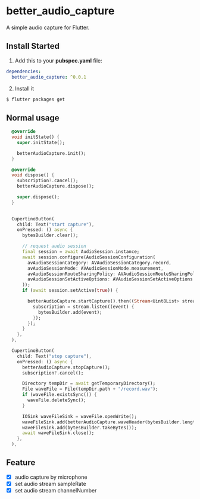 # better_audio_capture

A simple audio capture for Flutter.

## Install Started

1. Add this to your **pubspec.yaml** file:

```yaml
dependencies:
  better_audio_capture: ^0.0.1
```

2. Install it

```bash
$ flutter packages get
```

## Normal usage

```dart
  @override
  void initState() {
    super.initState();

    betterAudioCapture.init();
  }

  @override
  void dispose() {
    subscription?.cancel();
    betterAudioCapture.dispose();

    super.dispose();
  }

  
  CupertinoButton(
    child: Text("start capture"),
    onPressed: () async {
      bytesBuilder.clear();

      // request audio session
      final session = await AudioSession.instance;
      await session.configure(AudioSessionConfiguration(
        avAudioSessionCategory: AVAudioSessionCategory.record,
        avAudioSessionMode: AVAudioSessionMode.measurement,
        avAudioSessionRouteSharingPolicy: AVAudioSessionRouteSharingPolicy.defaultPolicy,
        avAudioSessionSetActiveOptions: AVAudioSessionSetActiveOptions.none,
      ));
      if (await session.setActive(true)) {

        betterAudioCapture.startCapture().then((Stream<Uint8List> stream) {
          subscription = stream.listen((event) {
            bytesBuilder.add(event);
          });
        });
      }
    },
  ),

  CupertinoButton(
    child: Text("stop capture"),
    onPressed: () async {
      betterAudioCapture.stopCapture();
      subscription?.cancel();

      Directory tempDir = await getTemporaryDirectory();
      File waveFile = File(tempDir.path + "/record.wav");
      if (waveFile.existsSync()) {
        waveFile.deleteSync();
      }

      IOSink waveFileSink = waveFile.openWrite();
      waveFileSink.add(betterAudioCapture.waveHeader(bytesBuilder.length));
      waveFileSink.add(bytesBuilder.takeBytes());
      await waveFileSink.close();
    },
  ),
```

## Feature
- [x] audio capture by microphone
- [x] set audio stream sampleRate
- [x] set audio stream channelNumber

